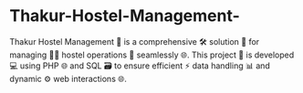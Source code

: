 # Thakur-Hostel-Management-
Thakur Hostel Management 🏨 is a comprehensive 🛠️ solution 🌟 for managing 🧑‍💼 hostel operations 🏫 seamlessly 🌐. This project 📝 is developed 💻 using PHP 🌐 and SQL 🗃️ to ensure efficient ⚡ data handling 📊 and dynamic ⚙️ web interactions 🌐.
